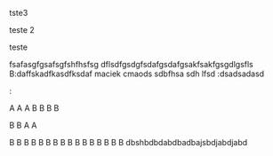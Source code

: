 
tste3

teste 2

teste


fsafasgfgsafsgfshfhsfsg
dflsdfgsdgfsdafgsdafgsakfsakfgsgdlgsfls
B:daffskadfkasdfksdaf maciek cmaods sdbfhsa sdh lfsd :dsadsadasd


:

A
A
A
B
B
B
B

B
B
A
A

B
B
B
B
B
B
B
B
B
B
B
B
B
B
B
B
dbshbdbdabdbadbajsbdjabdjabd
